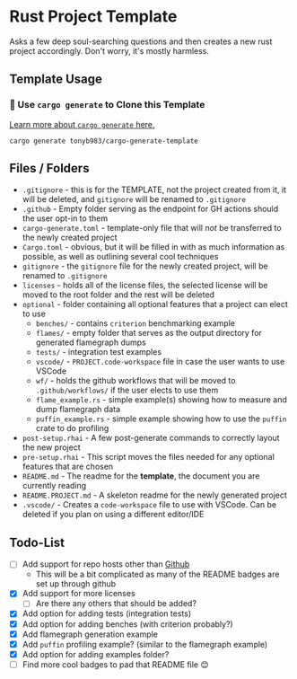 # Rust Project Template

Asks a few deep soul-searching questions and then creates a new rust project accordingly. Don't worry, it's mostly harmless.

## Template Usage 

### 🐑 Use `cargo generate` to Clone this Template

[Learn more about `cargo generate` here.](https://github.com/ashleygwilliams/cargo-generate)

```
cargo generate tonyb983/cargo-generate-template
```

## Files / Folders
- `.gitignore` - this is for the TEMPLATE, not the project created from it, it will be deleted, and `gitignore` will be renamed to `.gitignore`
- `.github` - Empty folder serving as the endpoint for GH actions should the user opt-in to them
- `cargo-generate.toml` - template-only file that will *not* be transferred to the newly created project
- `Cargo.toml` - obvious, but it will be filled in with as much information as possible, as well as outlining several cool techniques
- `gitignore` - the `gitignore` file for the newly created project, will be renamed to `.gitignore`
- `licenses` - holds all of the license files, the selected license will be moved to the root folder and the rest will be deleted
- `optional` - folder containing all optional features that a project can elect to use
    - `benches/` - contains `criterion` benchmarking example
    - `flames/` - empty folder that serves as the output directory for generated flamegraph dumps
    - `tests/` - integration test examples
    - `vscode/` - `PROJECT.code-workspace` file in case the user wants to use VSCode
    - `wf/` - holds the github workflows that will be moved to `.github/workflows/` if the user elects to use them
    - `flame_example.rs` - simple example(s) showing how to measure and dump flamegraph data
    - `puffin_example.rs` - simple example showing how to use the `puffin` crate to do profiling
- `post-setup.rhai` - A few post-generate commands to correctly layout the new project
- `pre-setup.rhai` - This script moves the files needed for any optional features that are chosen
- `README.md` - The readme for the **template**, the document you are currently reading
- `README.PROJECT.md` - A skeleton readme for the newly generated project
- `.vscode/` - Creates a `code-workspace` file to use with VSCode. Can be deleted if you plan on using a different editor/IDE

## Todo-List
- [ ] Add support for repo hosts other than [Github](https://www.github.com)
    - This will be a bit complicated as many of the README badges are set up through github
- [x] Add support for more licenses
    - [ ] Are there any others that should be added?
- [x] Add option for adding tests (integration tests)
- [x] Add option for adding benches (with criterion probably?)
- [x] Add flamegraph generation example
- [x] Add `puffin` profiling example? (similar to the flamegraph example)
- [x] Add option for adding examples folder?
- [ ] Find more cool badges to pad that README file :blush: